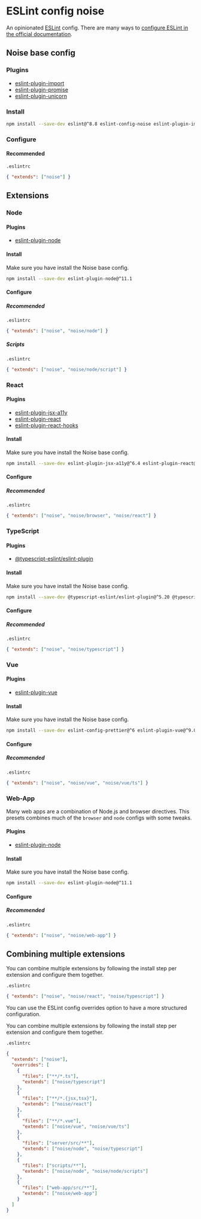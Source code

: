 # ESLint config noise

An opinionated [ESLint](https://github.com/eslint/eslint) config. There are many ways to [configure ESLint in the official documentation](https://eslint.org/docs/user-guide/configuring).

## Noise base config

### Plugins

- [eslint-plugin-import](https://github.com/benmosher/eslint-plugin-import)
- [eslint-plugin-promise](https://github.com/xjamundx/eslint-plugin-promise)
- [eslint-plugin-unicorn](https://github.com/sindresorhus/eslint-plugin-unicorn)

### Install

```sh
npm install --save-dev eslint@^8.8 eslint-config-noise eslint-plugin-import@^2.27 eslint-plugin-promise@^6.0 eslint-plugin-unicorn@^43.0
```

### Configure

#### Recommended

`.eslintrc`

```json
{ "extends": ["noise"] }
```

## Extensions

### Node

#### Plugins

- [eslint-plugin-node](https://github.com/mysticatea/eslint-plugin-node)

#### Install

Make sure you have install the Noise base config.

```sh
npm install --save-dev eslint-plugin-node@^11.1
```

#### Configure

##### Recommended

`.eslintrc`

```json
{ "extends": ["noise", "noise/node"] }
```

##### Scripts

`.eslintrc`

```json
{ "extends": ["noise", "noise/node/script"] }
```

### React

#### Plugins

- [eslint-plugin-jsx-a11y](https://github.com/jsx-eslint/eslint-plugin-jsx-a11y)
- [eslint-plugin-react](https://github.com/yannickcr/eslint-plugin-react)
- [eslint-plugin-react-hooks](https://github.com/facebook/react/tree/master/packages/eslint-plugin-react-hooks)

#### Install

Make sure you have install the Noise base config.

```sh
npm install --save-dev eslint-plugin-jsx-a11y@^6.4 eslint-plugin-react@^7.23 eslint-plugin-react-hooks@^4.2
```

#### Configure

##### Recommended

`.eslintrc`

```json
{ "extends": ["noise", "noise/browser", "noise/react"] }
```

### TypeScript

#### Plugins

- [@typescript-eslint/eslint-plugin](https://github.com/typescript-eslint/typescript-eslint)

#### Install

Make sure you have install the Noise base config.

```sh
npm install --save-dev @typescript-eslint/eslint-plugin@^5.20 @typescript-eslint/parser@^5.20 eslint-import-resolver-typescript@^2.5
```

#### Configure

##### Recommended

`.eslintrc`

```json
{ "extends": ["noise", "noise/typescript"] }
```

### Vue

#### Plugins

- [eslint-plugin-vue](https://github.com/vuejs/eslint-plugin-vue)

#### Install

Make sure you have install the Noise base config.

```sh
npm install --save-dev eslint-config-prettier@^6 eslint-plugin-vue@^9.0
```

#### Configure

##### Recommended

`.eslintrc`

```json
{ "extends": ["noise", "noise/vue", "noise/vue/ts"] }
```

### Web-App

Many web apps are a combination of Node.js and browser directives. This presets
combines much of the `browser` and `node` configs with some tweaks.

#### Plugins

- [eslint-plugin-node](https://github.com/mysticatea/eslint-plugin-node)

#### Install

Make sure you have install the Noise base config.

```sh
npm install --save-dev eslint-plugin-node@^11.1
```

#### Configure

##### Recommended

`.eslintrc`

```json
{ "extends": ["noise", "noise/web-app"] }
```

## Combining multiple extensions

You can combine multiple extensions by following the install step per extension and configure them together.

`.eslintrc`

```json
{ "extends": ["noise", "noise/react", "noise/typescript"] }
```

You can use the ESLint config overrides option to have a more structured configuration.

You can combine multiple extensions by following the install step per extension and configure them together.

`.eslintrc`

```json
{
  "extends": ["noise"],
  "overrides": [
    {
      "files": ["**/*.ts"],
      "extends": ["noise/typescript"]
    },
    {
      "files": ["**/*.{jsx,tsx}"],
      "extends": ["noise/react"]
    },
    {
      "files": ["**/*.vue"],
      "extends": ["noise/vue", "noise/vue/ts"]
    },
    {
      "files": ["server/src/**"],
      "extends": ["noise/node", "noise/typescript"]
    },
    {
      "files": ["scripts/**"],
      "extends": ["noise/node", "noise/node/scripts"]
    },
    {
      "files": ["web-app/src/**"],
      "extends": ["noise/web-app"]
    }
  ]
}
```
